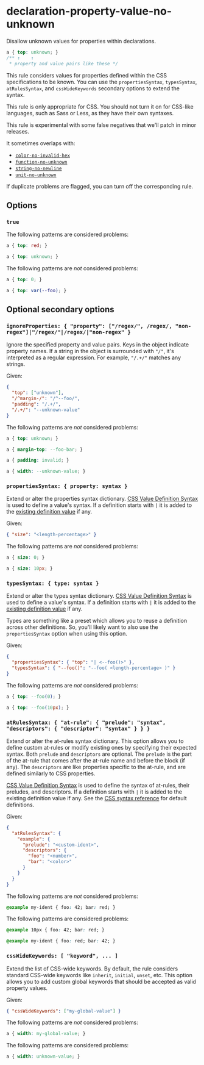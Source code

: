 # declaration-property-value-no-unknown

Disallow unknown values for properties within declarations.

<!-- prettier-ignore -->
```css
a { top: unknown; }
/** ↑    ↑
 * property and value pairs like these */
```

This rule considers values for properties defined within the CSS specifications to be known. You can use the `propertiesSyntax`, `typesSyntax`, `atRulesSyntax`, and `cssWideKeywords` secondary options to extend the syntax.

This rule is only appropriate for CSS. You should not turn it on for CSS-like languages, such as Sass or Less, as they have their own syntaxes.

This rule is experimental with some false negatives that we'll patch in minor releases.

It sometimes overlaps with:

- [`color-no-invalid-hex`](../color-no-invalid-hex/README.md)
- [`function-no-unknown`](../function-no-unknown/README.md)
- [`string-no-newline`](../string-no-newline/README.md)
- [`unit-no-unknown`](../unit-no-unknown/README.md)

If duplicate problems are flagged, you can turn off the corresponding rule.

## Options

### `true`

The following patterns are considered problems:

<!-- prettier-ignore -->
```css
a { top: red; }
```

<!-- prettier-ignore -->
```css
a { top: unknown; }
```

The following patterns are _not_ considered problems:

<!-- prettier-ignore -->
```css
a { top: 0; }
```

<!-- prettier-ignore -->
```css
a { top: var(--foo); }
```

## Optional secondary options

### `ignoreProperties: { "property": ["/regex/", /regex/, "non-regex"]|"/regex/"|/regex/|"non-regex" }`

Ignore the specified property and value pairs. Keys in the object indicate property names. If a string in the object is surrounded with `"/"`, it's interpreted as a regular expression. For example, `"/.+/"` matches any strings.

Given:

```json
{
  "top": ["unknown"],
  "/^margin-/": "/^--foo/",
  "padding": "/.+/",
  "/.+/": "--unknown-value"
}
```

The following patterns are _not_ considered problems:

<!-- prettier-ignore -->
```css
a { top: unknown; }
```

<!-- prettier-ignore -->
```css
a { margin-top: --foo-bar; }
```

<!-- prettier-ignore -->
```css
a { padding: invalid; }
```

<!-- prettier-ignore -->
```css
a { width: --unknown-value; }
```

### `propertiesSyntax: { property: syntax }`

Extend or alter the properties syntax dictionary. [CSS Value Definition Syntax](https://github.com/csstree/csstree/blob/master/docs/definition-syntax.md) is used to define a value's syntax. If a definition starts with `|` it is added to the [existing definition value](https://csstree.github.io/docs/syntax/) if any.

Given:

```json
{ "size": "<length-percentage>" }
```

The following patterns are _not_ considered problems:

<!-- prettier-ignore -->
```css
a { size: 0; }
```

<!-- prettier-ignore -->
```css
a { size: 10px; }
```

### `typesSyntax: { type: syntax }`

Extend or alter the types syntax dictionary. [CSS Value Definition Syntax](https://github.com/csstree/csstree/blob/master/docs/definition-syntax.md) is used to define a value's syntax. If a definition starts with `|` it is added to the [existing definition value](https://csstree.github.io/docs/syntax/) if any.

Types are something like a preset which allows you to reuse a definition across other definitions. So, you'll likely want to also use the `propertiesSyntax` option when using this option.

Given:

```json
{
  "propertiesSyntax": { "top": "| <--foo()>" },
  "typesSyntax": { "--foo()": "--foo( <length-percentage> )" }
}
```

The following patterns are _not_ considered problems:

<!-- prettier-ignore -->
```css
a { top: --foo(0); }
```

<!-- prettier-ignore -->
```css
a { top: --foo(10px); }
```

### `atRulesSyntax: { "at-rule": { "prelude": "syntax", "descriptors": { "descriptor": "syntax" } } }`

Extend or alter the at-rules syntax dictionary. This option allows you to define custom at-rules or modify existing ones by specifying their expected syntax. Both `prelude` and `descriptors` are optional. The `prelude` is the part of the at-rule that comes after the at-rule name and before the block (if any). The `descriptors` are like properties specific to the at-rule, and are defined similarly to CSS properties.

[CSS Value Definition Syntax](https://github.com/csstree/csstree/blob/master/docs/definition-syntax.md) is used to define the syntax of at-rules, their preludes, and descriptors. If a definition starts with `|` it is added to the existing definition value if any. See the [CSS syntax reference](https://csstree.github.io/docs/syntax/) for default definitions.

Given:

```json
{
  "atRulesSyntax": {
    "example": {
      "prelude": "<custom-ident>",
      "descriptors": {
        "foo": "<number>",
        "bar": "<color>"
      }
    }
  }
}
```

The following patterns are _not_ considered problems:

<!-- prettier-ignore -->
```css
@example my-ident { foo: 42; bar: red; }
```

The following patterns are considered problems:

<!-- prettier-ignore -->
```css
@example 10px { foo: 42; bar: red; }
```

<!-- prettier-ignore -->
```css
@example my-ident { foo: red; bar: 42; }
```

### `cssWideKeywords: [ "keyword", ... ]`

Extend the list of CSS-wide keywords. By default, the rule considers standard CSS-wide keywords like `inherit`, `initial`, `unset`, etc. This option allows you to add custom global keywords that should be accepted as valid property values.

Given:

```json
{ "cssWideKeywords": ["my-global-value"] }
```

The following patterns are _not_ considered problems:

<!-- prettier-ignore -->
```css
a { width: my-global-value; }
```

The following patterns are considered problems:

<!-- prettier-ignore -->
```css
a { width: unknown-value; }
```
